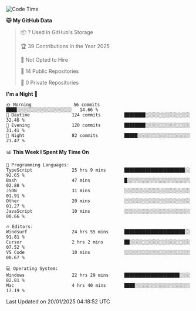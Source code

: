 <!--START_SECTION:waka-->
![Code Time](http://img.shields.io/badge/Code%20Time-6%2C551%20hrs%2014%20mins-blue)

**🐱 My GitHub Data** 

> 📦 ? Used in GitHub's Storage 
 > 
> 🏆 39 Contributions in the Year 2025
 > 
> 🚫 Not Opted to Hire
 > 
> 📜 14 Public Repositories 
 > 
> 🔑 0 Private Repositories 
 > 
**I'm a Night 🦉** 

```text
🌞 Morning                56 commits          ████░░░░░░░░░░░░░░░░░░░░░   14.66 % 
🌆 Daytime                124 commits         ████████░░░░░░░░░░░░░░░░░   32.46 % 
🌃 Evening                120 commits         ████████░░░░░░░░░░░░░░░░░   31.41 % 
🌙 Night                  82 commits          █████░░░░░░░░░░░░░░░░░░░░   21.47 % 
```


📊 **This Week I Spent My Time On** 

```text
💬 Programming Languages: 
TypeScript               25 hrs 9 mins       ███████████████████████░░   92.65 % 
Bash                     47 mins             █░░░░░░░░░░░░░░░░░░░░░░░░   02.88 % 
JSON                     31 mins             ░░░░░░░░░░░░░░░░░░░░░░░░░   01.91 % 
Other                    20 mins             ░░░░░░░░░░░░░░░░░░░░░░░░░   01.27 % 
JavaScript               10 mins             ░░░░░░░░░░░░░░░░░░░░░░░░░   00.66 % 

🔥 Editors: 
Windsurf                 24 hrs 55 mins      ███████████████████████░░   91.81 % 
Cursor                   2 hrs 2 mins        ██░░░░░░░░░░░░░░░░░░░░░░░   07.52 % 
VS Code                  10 mins             ░░░░░░░░░░░░░░░░░░░░░░░░░   00.67 % 

💻 Operating System: 
Windows                  22 hrs 29 mins      █████████████████████░░░░   82.81 % 
Mac                      4 hrs 40 mins       ████░░░░░░░░░░░░░░░░░░░░░   17.19 % 
```


 Last Updated on 20/01/2025 04:18:52 UTC
<!--END_SECTION:waka-->

